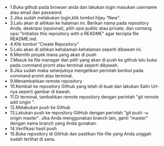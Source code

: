 - 1.Buka github pada browser anda dan lakukan login masukan username atau email dan password.
- 2.Jika sudah melakukan login,klik tombol hijau “New”.
- 3.Lalu akan di alihkan ke halaman ini. Berikan nama pada repository Anda, deskripsi (opsional), pilih opsi public atau private, dan centang opsi "Initialize this repository with a README" agar tercipta file README.md.
- 4.Klik tombol “Create Repository”
- 5.Lalu akan di alihkan kehalaman kehalaman seperti dibawah ini.
- 6.Memilih proyek mana yang akan di push
- 7.Masuk ke file manager dan pilih yang akan di push ke github lalu buka pada command promt atau terminal seperti dibawah.
- 8.Jika sudah maka selanjutnya mengetikan perintah berikut pada command promt atau terminal.
- 9.Menambahkan remote repository
- 10.Kembali ke repository Github yang telah di buat dan lakukan Salin Url-nya seperti gambar di bawah.
- 11.Di terminal, tambahkan remote repository dengan perintah "git remote add origin <URL>".
- 12.Melakukan push ke Github
- 13.Lakukan push ke repository GitHub dengan perintah "git push -u origin master". Jika Anda menggunakan branch lain, ganti "master" dengan nama branch yang Anda gunakan.
- 14.Verifikasi hasil push
- 15.Buka repository di GitHub dan pastikan file-file yang Anda unggah sudah terlihat di sana.
